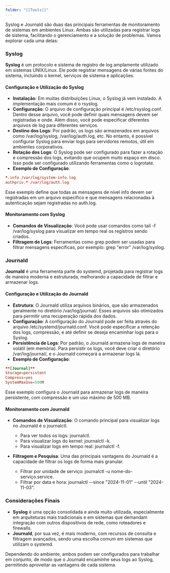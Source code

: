 ```yaml
---
folder: "[[Tools]]"
---
```

Syslog e Journald são duas das principais ferramentas de monitoramento de sistemas em ambientes Linux. Ambas são utilizadas para registrar logs de sistema, facilitando o gerenciamento e a solução de problemas. Vamos explorar cada uma delas:

### Syslog

**Syslog** é um protocolo e sistema de registro de log amplamente utilizado em sistemas UNIX/Linux. Ele pode registrar mensagens de várias fontes do sistema, incluindo o kernel, serviços de sistema e aplicações.

#### Configuração e Utilização do Syslog

- **Instalação**: Em muitas distribuições Linux, o Syslog já vem instalado. A implementação mais comum é o rsyslog.
- **Configuração**: O arquivo de configuração principal é /etc/rsyslog.conf. Dentro desse arquivo, você pode definir quais mensagens devem ser registradas e onde. Além disso, você pode especificar diferentes arquivos de log para diferentes serviços.
- **Destino dos Logs**: Por padrão, os logs são armazenados em arquivos como /var/log/syslog, /var/log/auth.log, etc. No entanto, é possível configurar Syslog para enviar logs para servidores remotos, útil em ambientes corporativos.
- **Rotação dos Logs**: O Syslog pode ser configurado para fazer a rotação e compressão dos logs, evitando que ocupem muito espaço em disco. Isso pode ser configurado utilizando ferramentas como o logrotate.
- **Exemplo de Configuração**:

```conf
*.info /var/log/system-info.log
authpriv.* /var/log/auth.log
```

Esse exemplo define que todas as mensagens de nível info devem ser registradas em um arquivo específico e que mensagens relacionadas à autenticação sejam registradas no auth.log.


#### Monitoramento com Syslog

- **Comandos de Visualização**: Você pode usar comandos como tail -f /var/log/syslog para visualizar em tempo real os registros sendo criados.
- **Filtragem de Logs**: Ferramentas como grep podem ser usadas para filtrar mensagens específicas, por exemplo: grep "error" /var/log/syslog.

### Journald

**Journald** é uma ferramenta parte do systemd, projetada para registrar logs de maneira moderna e estruturada, melhorando a capacidade de filtrar e armazenar logs.

#### Configuração e Utilização do Journald

- **Estrutura**: O Journald utiliza arquivos binários, que são armazenados geralmente no diretório /var/log/journal/. Esses arquivos são otimizados para permitir uma recuperação rápida dos dados.
- **Configuração**: A configuração do Journald pode ser feita através do arquivo /etc/systemd/journald.conf. Você pode especificar a retenção dos logs, compressão, e até definir se deseja encaminhar logs para o Syslog.
- **Persistência de Logs**: Por padrão, o Journald armazena logs de maneira volátil (em memória). Para persistir os logs, você deve criar o diretório /var/log/journal/, e o Journald começará a armazenar logs lá.
- **Exemplo de Configuração**:

```conf
**[Journal]**
Storage=persistent
Compress=yes
SystemMaxUse=500M
```

Esse exemplo configura o Journald para armazenar logs de maneira persistente, com compressão e um uso máximo de 500 MB.


#### Monitoramento com Journald

- **Comandos de Visualização**: O comando principal para visualizar logs no Journald é o journalctl.
  - Para ver todos os logs: journalctl.
  - Para visualizar logs do kernel: journalctl -k.
  - Para visualizar logs em tempo real: journalctl -f.

- **Filtragem e Pesquisa**: Uma das principais vantagens do Journald é a capacidade de filtrar os logs de forma mais granular.
  - Filtrar por unidade de serviço: journalctl -u nome-do-serviço.service.
  - Filtrar por data e hora: journalctl --since "2024-11-01" --until "2024-11-03".


### Considerações Finais

- **Syslog** é uma opção consolidada e ainda muito utilizada, especialmente em arquiteturas mais tradicionais e em sistemas que demandam integração com outros dispositivos de rede, como roteadores e firewalls.
- **Journald**, por sua vez, é mais moderno, com recursos de consulta e filtragem avançados, sendo uma escolha comum em sistemas que utilizam o systemd.

Dependendo do ambiente, ambos podem ser configurados para trabalhar em conjunto, de modo que o Journald encaminhe seus logs ao Syslog, permitindo aproveitar as vantagens de cada sistema.

